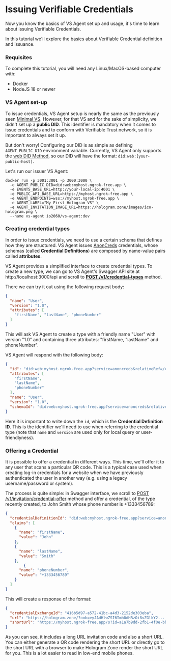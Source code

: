 # Issuing Verifiable Credentials

Now you know the basics of VS Agent set up and usage, it's time to learn about issuing Verifiable Credentials.

In this tutorial we'll explore the basics about Verifiable Credential definition and issuance.

### Requisites

To complete this tutorial, you will need any Linux/MacOS-based computer with:

- Docker
- NodeJS 18 or newer

### VS Agent set-up

To issue credentials, VS Agent setup is nearly the same as the previously seen [Minimal VS](./10-minimal-vs.md#making-your-vs-accessible). However, for that VS and for the sake of simplicity, we didn't set up a **public DID**. This identifier is mandatory when it comes to issue credentials and to conform with Verifiable Trust network, so it is important to always set it up. 

But don't worry! Configuring our DID is as simple as defining `AGENT_PUBLIC_DID` environment variable. Currently, VS Agent only supports the [web DID Method](https://w3c-ccg.github.io/did-method-web/), so our DID will have the format: `did:web:[your-public-host]`.

Let's run our issuer VS Agent:

```
docker run -p 3001:3001 -p 3000:3000 \
  -e AGENT_PUBLIC_DID=did:web:myhost.ngrok-free.app \
  -e EVENTS_BASE_URL=http://your-local-ip:4001 \
  -e PUBLIC_API_BASE_URL=https://myhost.ngrok-free.app \
  -e AGENT_ENDPOINTS=wss://myhost.ngrok-free.app \
  -e AGENT_LABEL="My First Hologram VS" \
  -e AGENT_INVITATION_IMAGE_URL=https://hologram.zone/images/ico-hologram.png \  
  --name vs-agent io2060/vs-agent:dev

```


### Creating credential types

In order to issue credentials, we need to use a certain schema that defines how they are structured. VS Agent issues [AnonCreds](https://hyperledger.github.io/anoncreds-spec/) credentials, whose schemas (called **Credential Definitions**) are composed by name-value pairs called **attributes**.

VS Agent provides a simplified interface to create credential types. To create a new type, we can go to VS Agent's Swagger API site at http://localhost:3000/api and scroll to [**POST /v1/credential-types**](http://localhost:3000/api#/credential-types/CredentialTypesController_createCredentialType) method.


There we can try it out using the following request body: 

```json
{
  "name": "User",
  "version": "1.0",
  "attributes": [
    "firstName", "lastName", "phoneNumber"
  ]
}
```

This will ask VS Agent to create a type with a friendly name "User" with version "1.0" and containing three attributes: "firstName, "lastName" and phoneNumber".


VS Agent will respond with the following body:

```json
{
  "id": "did:web:myhost.ngrok-free.app?service=anoncreds&relativeRef=/credDef/Bs1u5uMio2EbcdYgpTYqXu1xPnGYaeZv1JswMN2VfoTi",
  "attributes": [
    "firstName",
    "lastName",
    "phoneNumber"
  ],
  "name": "User",
  "version": "1.0",
  "schemaId": "did:web:myhost.ngrok-free.app?service=anoncreds&relativeRef=/schema/ELNR8tNz535R8fc6EAw7SFpe2eokVyNCoAdQJgJ7jVnW"
}
```

Here it is important to write down the `id`, which is the **Credential Definition ID**. This is the identifier we'll need to use when referring to the credential type (note that `name` and `version` are used only for local query or user-friendlyness).


### Offering a Credential

It is possible to offer a credential in different ways. This time, we'll offer it to any user that scans a particular QR code. This is a typical case used when creating log-in credentials for a website when we have previously authenticated the user in another way (e.g. using a legacy username/password or system).

The process is quite simple: in Swagger interface, we scroll to [POST /v1/invitation/credential-offer](http://localhost:3000/api#/invitation/InvitationController_createCredentialOffer) method and offer a credential, of the type recently created, to John Smith whose phone number is +1333456789:

```json
{
  "credentialDefinitionId": "did:web:myhost.ngrok-free.app?service=anoncreds&relativeRef=/credDef/Bs1u5uMio2EbcdYgpTYqXu1xPnGYaeZv1JswMN2VfoTi",
  "claims": [
    {
      "name": "firstName",
      "value": "John"
    },
    {
      "name": "lastName",
      "value": "Smith"
    },
        {
      "name": "phoneNumber",
      "value": "+1333456789"
    }
  ]
}
```

This will create a response of the format:

```json
{
  "credentialExchangeId": "416b5d97-a572-41bc-a4d3-2152de303eba",
  "url": "https://hologram.zone/?oob=eyJAdHlwZSI6Imh0dHBzOi8vZGlkY2....am9pTWpNNVpHSXlNVFV0TnpNMU9DMDBNMlkzTFdKallUTXRaREJqT1dJME5UYzVabU0wSW4xOSJ9fV19",
  "shortUrl": "https://myhost.ngrok-free.app/s?id=a1a7b9dd-2fb1-4f0e-bbaf-588bfd3bedfc"
}
```

As you can see, it includes a long URL invitation code and also a short URL. You can either generate a QR code rendering the short URL or directly go to the short URL with a browser to make Hologram Zone render the short URL for you. This is a lot easier to read in low-end mobile phones.
